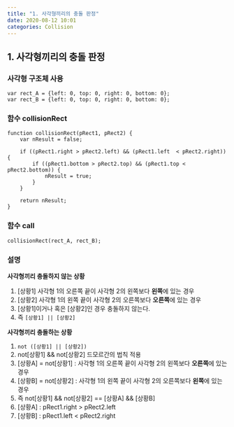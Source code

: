 ```yaml
---
title: "1. 사각형끼리의 충돌 판정"
date: 2020-08-12 10:01
categories: Collision
---
```


## 1. 사각형끼리의 충돌 판정

### 사각형 구조체 사용
```
var rect_A = {left: 0, top: 0, right: 0, bottom: 0};
var rect_B = {left: 0, top: 0, right: 0, bottom: 0};
```

### 함수 collisionRect

```
function collisionRect(pRect1, pRect2) {
	var nResult = false;

	if ((pRect1.right > pRect2.left) && (pRect1.left  < pRect2.right)) {
		if ((pRect1.bottom > pRect2.top) && (pRect1.top < pRect2.bottom)) {
			nResult = true;
		}
	}

	return nResult;
}
```

### 함수 call
```
collisionRect(rect_A, rect_B);
```

### 설명

**사각형끼리 충돌하지 않는 상황**
1. [상황1] 사각형 1의 오른쪽 끝이 사각형 2의 왼쪽보다 **왼쪽**에 있는 경우
2. [상황2] 사각형 1의 왼쪽 끝이 사각형 2의 오른쪽보다 **오른쪽**에 있는 경우
3. [상황1]이거나 혹은  [상황2]인 경우 충돌하지 않는다.
4. 즉 `[상황1] || [상황2]`

**사각형끼리 충돌하는 상황**

1. `not ([상황1] || [상황2])`
2. not[상황1] && not[상황2]  드모르간의 법칙 적용
3. [상황A] = not[상황1] : 사각형 1의 오른쪽 끝이 사각형 2의 왼쪽보다 **오른쪽**에 있는 경우
4. [상황B] = not[상황2] : 사각형 1의 왼쪽 끝이 사각형 2의 오른쪽보다 **왼쪽**에 있는 경우
5. 즉 not[상황1] && not[상황2] == [상황A] && [상황B]
6. [상황A] : pRect1.right > pRect2.left
7. [상황B] : pRect1.left  < pRect2.right


